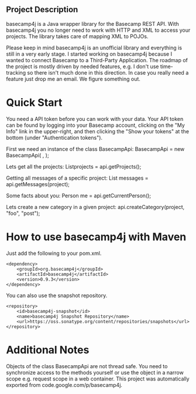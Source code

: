 Project Description
-------------------
basecamp4j is a Java wrapper library for the Basecamp REST API. With basecamp4j you no longer need to work with HTTP and XML to access your projects. The library takes care of mapping XML to POJOs. 

Please keep in mind basecamp4j is an unofficial library and everything is still in a very early stage. I started working on basecamp4j because I wanted to connect Basecamp to a Third-Party Application. The roadmap of the project is mostly driven by needed features, e.g. I don't use time-tracking so there isn't much done in this direction. In case you really need a feature just drop me an email. We figure something out.

Quick Start
===========
You need a API token before you can work with your data. Your API token can be found by logging into your Basecamp account, clicking on the "My Info" link in the upper-right, and then clicking the "Show your tokens" at the bottom (under "Authentication tokens").

First we need an instance of the class BasecampApi:
    BasecampApi = new BasecampApi(<your domain> , <your token>);

Lets get all the projects:
    List<Project>projects =  api.getProjects();
    
Getting all messages of a specific project:
    List<Post> messages = api.getMessages(project);

Some facts about you:
    Person me = api.getCurrentPerson();

Lets create a new category in a given project:
    api.createCategory(project, "foo", "post");

How to use basecamp4j with Maven
================================
Just add the following to your pom.xml.
```
<dependency>
    <groupId>org.basecamp4j</groupId>
    <artifactId>basecamp4j</artifactId>
    <version>0.9.3</version>
</dependency>
```

You can also use the snapshot repository.
```
<repository>
    <id>basecamp4j-snapshot</id>
    <name>basecamp4j Snapshot Repository</name>
    <url>https://oss.sonatype.org/content/repositories/snapshots</url>
</repository>
```

Additional Notes
================
Objects of the class BasecampApi are not thread safe. You need to synchronize access to the methods yourself or use the object in a narrow scope e.g. request scope in a web container.
This project was automatically exported from code.google.com/p/basecamp4j. 
